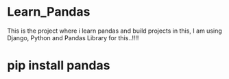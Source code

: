 # Learn_Pandas
This is the project where i learn pandas and build projects in this, I am using Django, Python and Pandas Library for this..!!!!


# pip install pandas